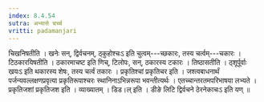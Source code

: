 ```yaml
---
index: 8.4.54
sutra: अभ्यासे चर्च्च
vritti: padamanjari
---
```


 चिखनिषतीति । खनेः सन्, द्विर्वचनम्, ठ्कुहोश्चःऽ इति चुत्वम्---च्छकारः, तस्य चर्त्वम्---चकारः । टिठकारयिषतीति । ठकारमाचष्ट इति णिच्, टिलोपः, सन्, ठकारस्य टकारः । तिष्ठासतीति । ठ्शूर्पूर्वाः खयःऽ इति थकारस्य शेषः, तस्य चर्त्वं तकारः । प्रकृतिश्चां प्रकृतिचर इति । जश्त्वबाधनार्थं पर्जन्यवल्लक्षणप्रवृत्या प्रकृतिरूपाश्चरः स्थानिनाऽभिन्नरूपा भवन्तीत्यर्थः । एतच्चान्तरतमपरिभाषया लभ्यते । प्रकृतिजशां प्रकृतिजश इति । व्याख्यातम् । डिड।ल् इति । डीङे लिटि द्विर्वचने ठेरनेकाचःऽ इति यण् ॥
